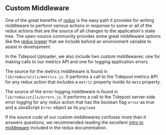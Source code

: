 ## Custom Middleware

One of the great benefits of [redux](http://redux.js.org/) is the easy path it provides for writing middleware to perform various actions in response to some or all of the redux actions that are the source of all changes to the application's state tree. The open-source community provides some great middleware options like the [redux logger](https://github.com/fcomb/redux-logger) that we include behind an environment variable to assist in development.

In the Tidepool Uploader, we also include two custom middlewares: one for making calls to our metrics API and one for logging application errors.

The source for the metrics middleware is found in `lib/redux/utils/metrics.js`. It performs a call to the Tidepool metrics API for any redux action that includes a `metric` property inside its `meta` property.

The source of the error-logging middleware is found in `lib/redux/utils/errors.js`. It performs a call to the Tidepool server-side error logging for any redux action that has the boolean flag `error` as true and a JavaScript `Error` object as its `payload`.

If the source code of our custom middlewares confuses more than it answers questions, we recommended reading the excellent [intro to middleware](http://redux.js.org/docs/advanced/Middleware.html) included in the redux documentation.
